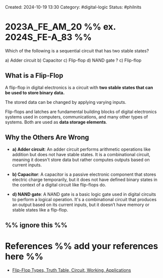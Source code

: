 Created: 2024-10-19 13:30
Category: #digital-logic 
Status: #philnits



# 2023A_FE_AM_20 %% ex. 2024S_FE-A_83 %%

Which of the following is a sequential circuit that has two stable states?

a) Adder circuit
b) Capacitor
c) Flip-flop
d) NAND gate
? 
c) Flip-flop

## What is a Flip-Flop

A flip-flop in digital electronics is a circuit with **two stable states that can be used to store binary data.**

The stored data can be changed by applying varying inputs.

Flip-flops and latches are fundamental building blocks of digital electronics systems used in computers, communications, and many other types of systems. Both are used as **data storage elements**.

## Why the Others Are Wrong

- **a) Adder circuit**: An adder circuit performs arithmetic operations like addition but does not have stable states. It is a combinational circuit, meaning it doesn't store data but rather computes outputs based on current inputs.
    
- **b) Capacitor**: A capacitor is a passive electronic component that stores electric charge temporarily, but it does not have defined binary states in the context of a digital circuit like flip-flops do.
    
- **d) NAND gate**: A NAND gate is a basic logic gate used in digital circuits to perform a logical operation. It's a combinational circuit that produces an output based on its current inputs, but it doesn’t have memory or stable states like a flip-flop.




%% ignore this %%
---









# References %% add your references here %%
- [Flip-Flop Types, Truth Table, Circuit, Working, Applications](https://www.electronicsforu.com/technology-trends/learn-electronics/flip-flop-rs-jk-t-d)